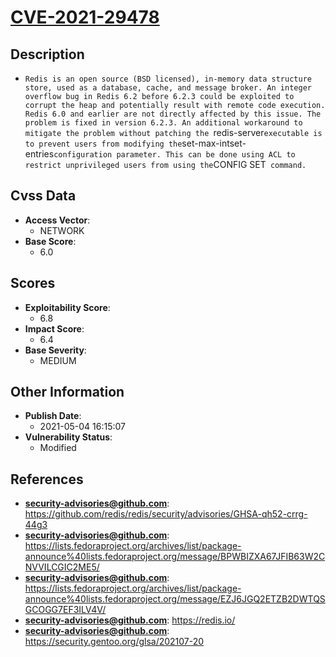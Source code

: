 
# [CVE-2021-29478](https://github.com/redis/redis/security/advisories/GHSA-qh52-crrg-44g3)

## Description

- `Redis is an open source (BSD licensed), in-memory data structure store, used as a database, cache, and message broker. An integer overflow bug in Redis 6.2 before 6.2.3 could be exploited to corrupt the heap and potentially result with remote code execution. Redis 6.0 and earlier are not directly affected by this issue. The problem is fixed in version 6.2.3. An additional workaround to mitigate the problem without patching the `redis-server` executable is to prevent users from modifying the `set-max-intset-entries` configuration parameter. This can be done using ACL to restrict unprivileged users from using the `CONFIG SET` command.`

## Cvss Data

- **Access Vector**:
  - NETWORK
- **Base Score**:
  - 6.0

## Scores

- **Exploitability Score**:
  - 6.8
- **Impact Score**:
  - 6.4
- **Base Severity**:
  - MEDIUM

## Other Information

- **Publish Date**:
  - 2021-05-04 16:15:07
- **Vulnerability Status**:
  - Modified

## References

- **security-advisories@github.com**: https://github.com/redis/redis/security/advisories/GHSA-qh52-crrg-44g3
- **security-advisories@github.com**: https://lists.fedoraproject.org/archives/list/package-announce%40lists.fedoraproject.org/message/BPWBIZXA67JFIB63W2CNVVILCGIC2ME5/
- **security-advisories@github.com**: https://lists.fedoraproject.org/archives/list/package-announce%40lists.fedoraproject.org/message/EZJ6JGQ2ETZB2DWTQSGCOGG7EF3ILV4V/
- **security-advisories@github.com**: https://redis.io/
- **security-advisories@github.com**: https://security.gentoo.org/glsa/202107-20
